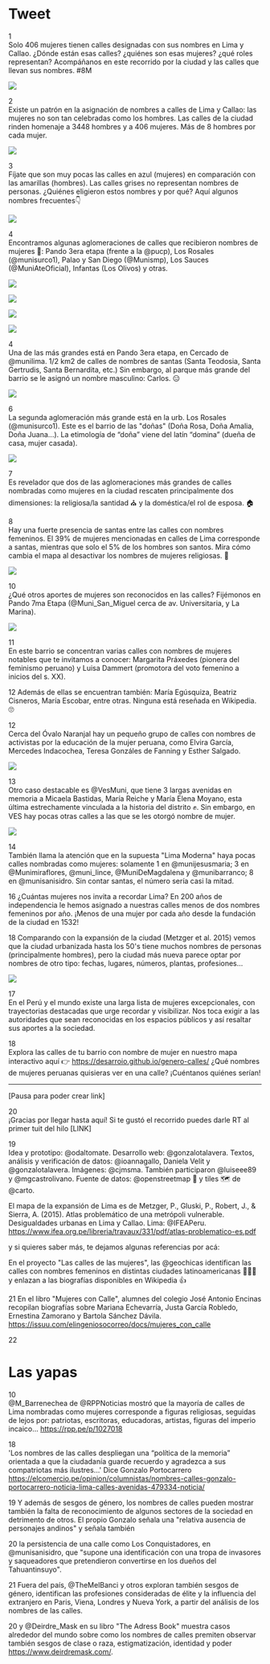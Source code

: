 # Tweet

1  
Solo 406 mujeres tienen calles designadas con sus nombres en Lima y Callao. ¿Dónde están esas calles? ¿quiénes son esas mujeres? ¿qué roles representan? Acompáñanos en este recorrido por la ciudad y las calles que llevan sus nombres. #8M

![](../../images/twitter1.gif)   
  
2  
Existe un patrón en la asignación de nombres a calles de Lima y Callao: las mujeres no son tan celebradas como los hombres. Las calles de la ciudad rinden homenaje a 3448 hombres y a 406 mujeres. Más de 8 hombres por cada mujer.  

![](../../images/lima.png) 

3  
Fíjate que son muy pocas las calles en azul (mujeres) en comparación con las amarillas (hombres). Las calles grises no representan nombres de personas. ¿Quiénes eligieron estos nombres y por qué? Aquí algunos nombres frecuentes👇 

![](../../images/nombres.png)   

4  
Encontramos algunas aglomeraciones de calles que recibieron nombres de mujeres 🔎: Pando 3era etapa (frente a la @pucp), Los Rosales (@munisurco1), Palao y San Diego (@Munismp), Los Sauces (@MuniAteOficial), Infantas (Los Olivos) y otras.  

![](../../images/ag_pando3.png)  

![](../../images/ag_losrosales.png)  

![](../../images/ag_sandiego.png)  

![](../../images/ag_infantas.png)   

4  
Una de las más grandes está en Pando 3era etapa, en Cercado de @munilima. 1/2 km2 de calles de nombres de santas (Santa Teodosia, Santa Gertrudis, Santa Bernardita, etc.) Sin embargo, al parque más grande del barrio se le asignó un nombre masculino: Carlos. 😑  

![](../../images/pando3.png)  

6  
La segunda aglomeración más grande está en la urb. Los Rosales (@munisurco1). Este es el barrio de las "doñas" (Doña Rosa, Doña Amalia, Doña Juana...). La etimología de “doña” viene del latín “domina” (dueña de casa, mujer casada).  

![](../../images/los_rosales.png)

7  
Es revelador que dos de las aglomeraciones más grandes de calles nombradas como mujeres en la ciudad rescaten principalmente dos dimensiones: la religiosa/la santidad ⛪ y la doméstica/el rol de esposa. 🏠 

8  
Hay una fuerte presencia de santas entre las calles con nombres femeninos. El 39% de mujeres mencionadas en calles de Lima corresponde a santas, mientras que solo el 5% de los hombres son santos. Mira cómo cambia el mapa al desactivar los nombres de mujeres religiosas. 👀  

![](../../images/female_rel.gif)

10  
¿Qué otros aportes de mujeres son reconocidos en las calles? Fijémonos en Pando 7ma Etapa (@Muni_San_Miguel cerca de av. Universitaria, y La Marina).  

![](../../images/pando7.png)

11  
En este barrio se concentran varias calles con nombres de mujeres notables que te invitamos a conocer: Margarita Práxedes (pionera del feminismo peruano) y Luisa Dammert (promotora del voto femenino a inicios del s. XX). 

12
Además de ellas se encuentran también: María Egúsquiza, Beatriz Cisneros, María Escobar, entre otras. Ninguna está reseñada en Wikipedia. 🙄

12  
Cerca del Óvalo Naranjal hay un pequeño grupo de calles con nombres de activistas por la educación de la mujer peruana, como Elvira García, Mercedes Indacochea, Teresa Gonzáles de Fanning y Esther Salgado.

![](../../images/naranjal.png)

13  
Otro caso destacable es @VesMuni, que tiene 3 largas avenidas en memoria a Micaela Bastidas, María Reiche y María Elena Moyano, esta última estrechamente vinculada a la historia del distrito ✊. Sin embargo, en VES hay pocas otras calles a las que se les otorgó nombre de mujer.

![](../../images/ves.png)

14  
También llama la atención que en la supuesta "Lima Moderna" haya pocas calles nombradas como mujeres: solamente 1 en @munijesusmaria; 3 en @Munimiraflores, @muni_lince, @MuniDeMagdalena y @munibarranco; 8 en @munisanisidro. Sin contar santas, el número sería casi la mitad.

16
¿Cuántas mujeres nos invita a recordar Lima? En 200 años de independencia le hemos asignado a nuestras calles menos de dos nombres femeninos por año. ¡Menos de una mujer por cada año desde la fundación de la ciudad en 1532!

18
Comparando con la expansión de la ciudad (Metzger et al. 2015) vemos que la ciudad urbanizada hasta los 50's tiene muchos nombres de personas (principalmente hombres), pero la ciudad más nueva parece optar por nombres de otro tipo: fechas, lugares, números, plantas, profesiones...  

![](../../images/metzger_et_al.png)

17  
En el Perú y el mundo existe una larga lista de mujeres excepcionales, con trayectorias destacadas que urge recordar y visibilizar. Nos toca exigir a las autoridades que sean reconocidas en los espacios públicos y así resaltar sus aportes a la sociedad.

18  
Explora las calles de tu barrio con nombre de mujer en nuestro mapa interactivo aquí 👉 https://desarroio.github.io/genero-calles/ ¿Qué nombres de mujeres peruanas quisieras ver en una calle? ¡Cuéntanos quiénes serían!


----
[Pausa para poder crear link]

20  
¡Gracias por llegar hasta aquí! Si te gustó el recorrido puedes darle RT al primer tuit del hilo [LINK]

19  
Idea y prototipo: @odaltomate. Desarrollo web: @gonzalotalavera. Textos, análisis y verificación de datos: @ioannagallo, Daniela Velit y @gonzalotalavera. Imágenes: @cjmsma. También participaron @luiseee89 y @mgcastrolivano. Fuente de datos: @openstreetmap 🔎 y tiles 🗺️ de @carto. 

El mapa de la expansión de Lima es de Metzger, P., Gluski, P., Robert, J., & Sierra, A. (2015). Atlas problemático de una metrópoli vulnerable. Desigualdades urbanas en Lima y Callao. Lima: @IFEAPeru. https://www.ifea.org.pe/libreria/travaux/331/pdf/atlas-problematico-es.pdf


y si quieres saber más, te dejamos algunas referencias por acá:

En el proyecto "Las calles de las mujeres", las @geochicas identifican las calles con nombres femeninos en distintas ciudades latinoamericanas 👏👏👏 y enlazan a las biografías disponibles en Wikipedia 👍

21
En el libro "Mujeres con Calle", alumnes del colegio José Antonio Encinas recopilan biografías sobre Mariana Echevarría, Justa García Robledo, Ernestina Zamorano y Bartola Sánchez Dávila. https://issuu.com/elingeniosocorreo/docs/mujeres_con_calle

22



# Las yapas

10  
@M_Barrenechea de @RPPNoticias mostró que la mayoría de calles de Lima nombradas como mujeres corresponde a figuras religiosas, seguidas de lejos por: patriotas, escritoras, educadoras, artistas, figuras del imperio incaico... https://rpp.pe/p/1027018

18  
'Los nombres de las calles despliegan una “política de la memoria” orientada a que la ciudadanía guarde recuerdo y agradezca a sus compatriotas más ilustres...' Dice Gonzalo Portocarrero https://elcomercio.pe/opinion/columnistas/nombres-calles-gonzalo-portocarrero-noticia-lima-calles-avenidas-479334-noticia/

19
Y además de sesgos de género, los nombres de calles pueden mostrar también la falta de reconocimiento de algunos sectores de la sociedad en detrimento de otros. El propio Gonzalo señala una "relativa ausencia de personajes andinos" y señala también

20
la persistencia de una calle como Los Conquistadores, en @munisanisidro, que "supone una identificación con una tropa de invasores y saqueadores que pretendieron convertirse en los dueños del Tahuantinsuyo".

21 Fuera del país, @TheMelBanci y otros exploran también sesgos de género, identifican las profesiones consideradas de élite y la influencia del extranjero en Paris, Viena, Londres y Nueva York, a partir del análisis de los nombres de las calles.

20 y @Deirdre_Mask en su libro "The Adress Book" muestra casos alrededor del mundo sobre como los nombres de calles premiten observar también sesgos de clase o raza, estigmatización, identidad y poder https://www.deirdremask.com/. 

